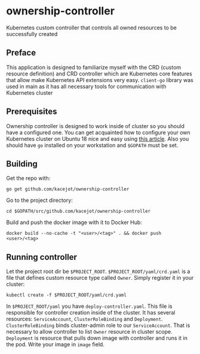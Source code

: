 # ownership-controller
Kubernetes custom controller that controls all owned resources to be successfully created

## Preface
This application is designed to familiarize myself with the CRD (custom resource definition) and CRD controller which are Kubernetes core features that allow make Kubernetes API extensions very easy.
`client-go` library was used in main as it has all necessary tools for communication with Kubernetes cluster

## Prerequisites
Ownership controller is designed to work inside of cluster so you should have a configured one. You can get acquainted how to configure your own Kubernetes cluster on Ubuntu 18 nice and easy using [this article](https://linuxconfig.org/how-to-install-kubernetes-on-ubuntu-18-04-bionic-beaver-linux).
Also you should have `go` installed on your workstation and `$GOPATH` must be set.

## Building
Get the repo with:

`go get github.com/kacejot/ownership-controller`

Go to the project directory:

`cd $GOPATH/src/github.com/kacejot/ownership-controller`

Build and push the docker image with it to Docker Hub:

`docker build --no-cache -t "<user>/<tag>" . && docker push <user>/<tag>`

## Running controller
Let the project root dir be `$PROJECT_ROOT`. `$PROJECT_ROOT/yaml/crd.yaml` is a file that defines custom resource type called `Owner`. Simply register it in your cluster:

`kubectl create -f $PROJECT_ROOT/yaml/crd.yaml`

In `$PROJECT_ROOT/yaml` you have `deploy-controller.yaml`. This file is responsible for controller creation inside of the cluster. It has several resources: `ServiceAccount`, `ClusterRoleBinding` and `Deployment`. `ClusterRoleBinding` binds cluster-admin role to our `ServiceAccount`. That is necessary to allow controller to list `Owner` resource in cluster scope. `Deployment` is resource that pulls down image with controller and runs it in the pod. Write your image in `image` field.
